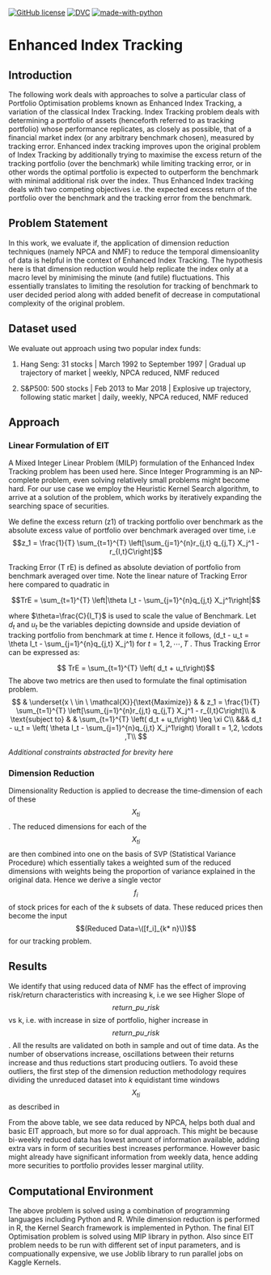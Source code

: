 
[![GitHub license](https://img.shields.io/github/license/Naereen/StrapDown.js.svg)](https://github.com/Naereen/StrapDown.js/blob/master/LICENSE) [![DVC](https://img.shields.io/badge/-Data_Version_Control-white.svg?logo=data-version-control&style=social)](https://dvc.org/?utm_campaign=badge) [![made-with-python](https://img.shields.io/badge/Made%20with-Python-1f425f.svg)](https://www.python.org/)

# Enhanced Index Tracking

## Introduction

The following work deals with approaches to solve a particular class of Portfolio Optimisation problems known as Enhanced
Index Tracking, a variation of the classical Index Tracking. Index Tracking problem deals with determining a portfolio of assets
(henceforth referred to as tracking portfolio) whose performance replicates, as closely as possible, that of a financial market
index (or any arbitrary benchmark chosen), measured by tracking error.
Enhanced index tracking improves upon the original problem of Index Tracking by additionally trying to maximise the excess
return of the tracking portfolio (over the benchmark) while limiting tracking error, or in other words the optimal portfolio is
expected to outperform the benchmark with minimal additional risk over the index. Thus Enhanced Index tracking deals with
two competing objectives i.e. the expected excess return of the portfolio over the benchmark and the tracking error from the
benchmark.

## Problem Statement

In this work, we evaluate if, the application of dimension reduction techniques (namely NPCA and NMF) to reduce the
temporal dimensioanlity of data is helpful in the context of Enhanced Index Tracking. The hypothesis here is that dimension
reduction would help replicate the index only at a macro level by minimising the minute (and futile) fluctuations. This
essentially translates to limiting the resolution for tracking of benchmark to user decided period along with added benefit of
decrease in computational complexity of the original problem.

## Dataset used
We evaluate out approach using two popular index funds:
1. Hang Seng:
31 stocks | March 1992 to September 1997 | Gradual up trajectory of market | weekly, NPCA reduced, NMF reduced

2. S&P500:
500 stocks | Feb 2013 to Mar 2018 | Explosive up trajectory, following static market | daily, weekly, NPCA reduced, NMF
reduced

## Approach
### Linear Formulation of EIT
A Mixed Integer Linear Problem (MILP) formulation of the Enhanced Index Tracking problem has been used here. Since
Integer Programming is an NP-complete problem, even solving relatively small problems might become hard. For our use case
we employ the Heuristic Kernel Search algorithm, to arrive at a solution of the problem, which works by iteratively expanding
the searching space of securities.

We define the excess return (z1) of tracking portfolio over benchmark as the absolute excess value of portfolio over benchmark
averaged over time, i.e
$$z_1 = \frac{1}{T} \sum_{t=1}^{T} \left[\sum_{j=1}^{n}r_{j,t} q_{j,T} X_j^1 - r_{I,t}C\right]$$

Tracking Error (T rE) is defined as absolute deviation of portfolio from benchmark averaged over time. Note the linear nature
of Tracking Error here compared to quadratic in 

$$TrE = \sum_{t=1}^{T} \left|\theta I_t - \sum_{j=1}^{n}q_{j,t} X_j^1\right|$$

where $\theta=\frac{C}{I_T}$ is used to scale the value of Benchmark. Let $d_t$ and $u_t$ be the variables depicting downside and upside deviation of tracking portfolio from benchmark at time $t$. Hence it follows, \(d_t - u_t = \theta I_t - \sum_{j=1}^{n}q_{j,t} X_j^1\)  for $t = 1,2, \cdots ,T$ . Thus Tracking Error can be expressed as:

$$
TrE = \sum_{t=1}^{T} \left( d_t + u_t\right)$$
The above two metrics are then used to formulate the final optimisation problem.
$$
& \underset{x \ \in  \ \mathcal{X}}{\text{Maximize}}
& & z_1 = \frac{1}{T} \sum_{t=1}^{T} \left[\sum_{j=1}^{n}r_{j,t} q_{j,T} X_j^1 - r_{I,t}C\right]\\
& \text{subject to}
& & \sum_{t=1}^{T} \left( d_t + u_t\right) \leq \xi C\\
&&& d_t - u_t = \left( \theta I_t - \sum_{j=1}^{n}q_{j,t} X_j^1\right) \forall  t = 1,2, \cdots ,T\\
$$

*Additional constraints abstracted for brevity here*

### Dimension Reduction
Dimensionality Reduction is applied to decrease the time-dimension of each of these $$X_{ti}$$. The reduced dimensions for each of the $$X_{ti}$$ are then combined into one on the basis of SVP (Statistical Variance Procedure) which essentially takes a weighted sum of the reduced dimensions with weights being the proportion of variance explained in the original data. Hence we derive a single vector $$f_i$$ of stock prices for each of the $k$ subsets of data. These reduced prices then become the input $$(Reduced Data=\([f_i]_{k* n}\))$$ for our tracking problem.


## Results
We identify that using reduced data of NMF has the effect of improving risk/return characteristics with increasing k, i.e we see Higher Slope of  $$return\_pu\_risk$$ vs k, i.e.  with increase in size of portfolio, higher increase in $$return\_pu\_risk$$. All the results are validated on both in sample and out of time data.
As the number of observations increase, oscillations between their returns increase and thus reductions start producing outliers. To avoid these outliers, the first step of the dimension reduction methodology requires dividing the unreduced dataset into $k$ equidistant time windows $$X_{ti}$$ as described in

From the above table, we see data reduced by NPCA, helps both dual and basic EIT approach, but more so for dual approach. This might be because bi-weekly reduced data has lowest amount of information available, adding extra vars in form of securities best increases performance. However basic might already have significant information from weekly data, hence adding more securities to portfolio provides lesser marginal utility.

## Computational Environment
The above problem is solved using a combination of programming languages including Python and R. While dimension reduction is performed in R, the Kernel Search framework is implemented in Python. The final EIT Optimisation problem is solved using MIP library in python. Also since EIT problem needs to be run with different set of input parameters, and is compuationally expensive, we use Joblib library to run parallel jobs on Kaggle Kernels.
